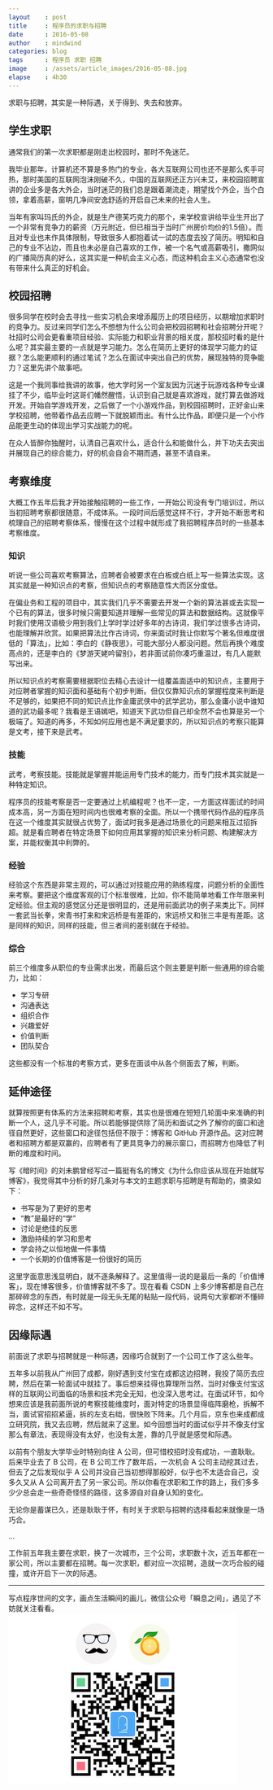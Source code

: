 ```yaml
---
layout    : post
title     : 程序员的求职与招聘
date      : 2016-05-08
author    : mindwind
categories: blog
tags      : 程序员 求职 招聘
image     : /assets/article_images/2016-05-08.jpg
elapse    : 4h30
---
```



求职与招聘，其实是一种际遇，关于得到、失去和放弃。


## 学生求职
通常我们的第一次求职都是刚走出校园时，那时不免迷茫。

我毕业那年，计算机还不算是多热门的专业，各大互联网公司也还不是那么炙手可热，那时美国的互联网泡沫刚破不久，中国的互联网还正方兴未艾，来校园招聘宣讲的企业多是各大外企，当时迷茫的我们总是跟着潮流走，期望找个外企，当个白领，拿着高薪，窗明几净间安逸舒适的开启自己未来的社会人生。

当年有家叫玛氏的外企，就是生产德芙巧克力的那个，来学校宣讲给毕业生开出了一个非常有竞争力的薪资（万元附近，但已相当于当时广州房价均价的1.5倍）。而且对专业也未作具体限制，导致很多人都抱着试一试的态度去投了简历。明知和自己的专业不沾边，而且也未必是自己喜欢的工作，被一个名气或高薪吸引，撒网似的广播简历真的好么，这其实是一种机会主义心态，而这种机会主义心态通常也没有带来什么真正的好机会。


## 校园招聘
很多同学在校时会去寻找一些实习机会来增添履历上的项目经历，以期增加求职时的竞争力。反过来同学们怎么不想想为什么公司会把校园招聘和社会招聘分开呢？社招时公司会更看重项目经验、实际能力和职业背景的相关度，那校招时看的是什么呢？其实最主要的一点就是学习能力。怎么在简历上更好的体现学习能力的证据？怎么能更顺利的通过笔试？怎么在面试中突出自己的优势，展现独特的竞争能力？这里先讲个故事吧。

这是一个我同事给我讲的故事，他大学时另一个室友因为沉迷于玩游戏各种专业课挂了不少，临毕业时这哥们幡然醒悟，认识到自己就是喜欢游戏，就打算去做游戏开发。开始自学游戏开发，之后做了一个小游戏作品，到校园招聘时，正好金山来学校招聘，他带着作品去应聘一下就脱颖而出。有什么比作品，即便只是一个小作品能更生动的体现出学习实战能力的呢。

在众人皆醉你独醒时，认清自己喜欢什么，适合什么和能做什么，并下功夫去突出并展现自己的综合能力，好的机会自会不期而遇，甚至不请自来。


## 考察维度
大概工作五年后我才开始接触招聘的一些工作，一开始公司没有专门培训过，所以当初招聘考察都很随意，不成体系。一段时间后感觉这样不行，才开始不断思考和梳理自己的招聘考察体系，慢慢在这个过程中就形成了我招聘程序员时的一些基本考察维度。


### 知识
听说一些公司喜欢考察算法，应聘者会被要求在白板或白纸上写一些算法实现。这其实就是一种知识点的考察，但知识点的考察随意性大而区分度低。

在偏业务和工程的项目中，其实我们几乎不需要去开发一个新的算法甚或去实现一个已有的算法，很多时候只需要知道并理解一些常见的算法和数据结构。这就像平时我们使用汉语极少用到我们上学时学过好多年的古诗词，我们学过很多古诗词，也能理解并欣赏。如果把算法比作古诗词，你来面试时我让你默写个著名但难度很低的「算法」，比如：李白的《静夜思》，可能大部分人都没问题。然后再换个难度高点的，还是李白的《梦游天姥吟留别》，若非面试前你凑巧重温过，有几人能默写出来。

所以知识点的考察需要根据职位去精心去设计一组覆盖面适中的知识点，主要用于对应聘者掌握的知识面和基础有个初步判断。但仅仅靠知识点的掌握程度来判断是不足够的，如果把不同的知识点比作金庸武侠中的武学武功，那么金庸小说中谁知道的武功最多呢？我看是王语嫣吧，知道天下武功但自己却全然不会也算是另一个极端了。知道的再多，不知如何应用也是不满足要求的，所以知识点的考察只能算是文考，接下来是武考。

### 技能
武考，考察技能。技能就是掌握并能运用专门技术的能力，而专门技术其实就是一种特定知识。

程序员的技能考察是否一定要通过上机编程呢？也不一定，一方面这样面试的时间成本高，另一方面在短时间内也很难考察的全面。所以一个携带代码作品的程序员在这一个维度其实就很占优势了，面试时我多是通过场景化的问题来相互过招拆超。就是看应聘者在特定场景下如何应用其掌握的知识来分析问题、构建解决方案，并能权衡其中利弊的。

### 经验
经验这个东西是非常主观的，可以通过对技能应用的熟练程度，问题分析的全面性来考察。要把这个维度客观的订个标准很难，比如，你不能简单地看工作年限来判定经验。但主观的感觉区分还是很明显的，还是用前面武功的例子来类比下。同样一套武当长拳，宋青书打来和宋远桥是有差距的，宋远桥又和张三丰是有差距。这是同样的知识，同样的技能，但三者间的差别就在于经验。

### 综合
前三个维度多从职位的专业需求出发，而最后这个则主要是判断一些通用的综合能力，比如：

  - 学习专研
  - 沟通表达
  - 组织合作
  - 兴趣爱好
  - 价值判断
  - 团队契合

这些都没有一个标准的考察方式，更多在面谈中从各个侧面去了解，判断。


## 延伸途径
就算按照更有体系的方法来招聘和考察，其实也是很难在短短几轮面中来准确的判断一个人，这几乎不可能。所以若能够提供除了简历和面试之外了解你的窗口和途径自然更好，这些窗口和途径包括但不限于：博客和 GitHub 开源作品。这对应聘者和招聘方都是双赢的，应聘者有了更具竞争力的展示窗口，而招聘方也降低了判断的难度和时间。

写《暗时间》的刘未鹏曾经写过一篇挺有名的博文《为什么你应该从现在开始就写博客》，我觉得其中分析的好几条对与本文的主题求职与招聘是有帮助的，摘录如下：

  - 书写是为了更好的思考
  - “教”是最好的“学”
  - 讨论是绝佳的反思
  - 激励持续的学习和思考
  - 学会持之以恒地做一件事情
  - 一个长期的价值博客是一份很好的简历

这里字面意思浅显明白，就不逐条解释了。这里值得一说的是最后一条的「价值博客」，现在博客很多，价值博客就不多了。现在看看 CSDN 上多少博客都是自己在那碎碎念的东西，有时就是一段无头无尾的粘贴一段代码，说两句大家都听不懂碎碎念，这样还不如不写。


## 因缘际遇
前面说了求职与招聘就是一种际遇，因缘巧合就到了一个公司工作了这么些年。

五年多以前我从广州回了成都，刚好遇到支付宝在成都这边招聘，我投了简历去应聘，然后在第一轮面试中就挂了。事后想来挂得也算理所当然，当时对像支付宝这样的互联网公司面临的场景和技术完全无知，也没深入思考过。在面试环节，如今想来应该是我前面所说的考察技能维度时，面对特定的场景显得临阵磨枪，拆解不当，面试官招招紧逼，拆的左支右绌，很快败下阵来。几个月后，京东也来成都成立研究院，我又去应聘，然后就来了这里。如今回想当时的面试似乎并不像支付宝那么有章法，表现得没有太好，也没有太差，靠的几乎就是感觉和际遇。

以前有个朋友大学毕业时特别向往 A 公司，但可惜校招时没有成功，一直耿耿。后来毕业去了 B 公司，在 B 公司工作了数年后，一次机会 A 公司主动挖其过去，但去了之后发现似乎 A 公司并没自己当初想得那般好，似乎也不太适合自己，没多久又从 A 公司离开去了另一家公司。所以你看在求职和工作的路上，我们多多少少总会走一些奇奇怪怪的路径，这多源自对自身认知的变化。

无论你是蓄谋已久，还是耿耿于怀，有时关于求职与招聘的选择看起来就像是一场巧合。


...


工作前五年我主要在求职，换了一次城市，三个公司，求职数十次，近五年都在一家公司，所以主要都在招聘。每一次求职，都对应一次招聘，造就一次巧合般的碰撞，或许开启下一次的际遇。


---
写点程序世间的文字，画点生活瞬间的画儿，微信公众号「瞬息之间」，遇见了不妨就关注看看。
![](/assets/images/qrcode_wechat_avatar.jpg)
